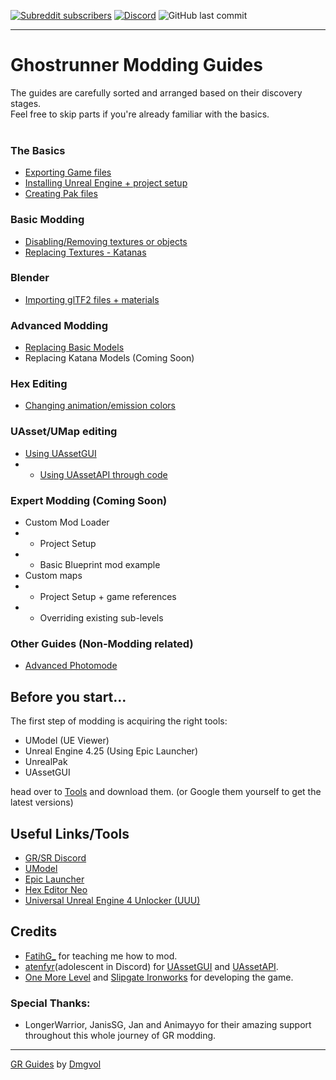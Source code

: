 [![Subreddit subscribers](https://img.shields.io/reddit/subreddit-subscribers/Ghostrunner?style=for-the-badge)](https://www.reddit.com/r/ghostrunner)
[![Discord](https://img.shields.io/discord/707647729043636276?color=%237289da&label=Join%20the%20discord%21&style=for-the-badge)](https://discord.gg/eZRz3Q5)
![GitHub last commit](https://img.shields.io/github/last-commit/Dmgvol/GR_Guides?label=Last%20update&style=for-the-badge)

---

# Ghostrunner Modding Guides 

The guides are carefully sorted and arranged based on their discovery stages.<br/>
Feel free to skip parts if you're already familiar with the basics.
</br></br>

### The Basics
  - [Exporting Game files](./ExportGamefiles.md) 
  - [Installing Unreal Engine + project setup](/UESetup.md)
  - [Creating Pak files](./CreatingPakFiles.md)
  
### Basic Modding 
- [Disabling/Removing textures or objects](./DisablingObjects.md)
- [Replacing Textures - Katanas](./ReplacingTextures.md)

### Blender
- [Importing glTF2 files + materials](./BlenderGltf2.md)

### Advanced Modding
- [Replacing Basic Models](./ReplacingModels.md)
- Replacing Katana Models (Coming Soon)

### Hex Editing
- [Changing animation/emission colors](HexColors.md)

### UAsset/UMap editing
- [Using UAssetGUI](UAssetGUI.md)
- - [Using UAssetAPI through code](UAssetAPI.md)

### Expert Modding (Coming Soon)
- Custom Mod Loader
- - Project Setup
- - Basic Blueprint mod example
- Custom maps 
- - Project Setup + game references
- - Overriding existing sub-levels



### Other Guides (Non-Modding related)
- [Advanced Photomode](Photomode.md)


## Before you start...
The first step of modding is acquiring the right tools:<br/>

- UModel (UE Viewer)
- Unreal Engine 4.25 (Using Epic Launcher)
- UnrealPak 
- UAssetGUI

head over to [Tools](./Tools/) and download them. (or Google them yourself to get the latest versions)



## Useful Links/Tools
- [GR/SR Discord](https://discord.com/invite/eZRz3Q5)
- [UModel](https://www.gildor.org/en/projects/umodel)
- [Epic Launcher](https://www.epicgames.com/store/en-US/)
- [Hex Editor Neo](https://freehexeditorneo.com/)
- [Universal Unreal Engine 4 Unlocker (UUU)](https://framedsc.github.io/GeneralGuides/universal_ue4_consoleunlocker.htm)

## Credits
- [FatihG_](https://www.youtube.com/c/fatihG/) for teaching me how to mod.
- [atenfyr](https://github.com/atenfyr/)(adolescent in Discord) for [UAssetGUI](https://github.com/atenfyr/UAssetGUI) and [UAssetAPI](https://github.com/atenfyr/UAssetAPI).
- [One More Level](https://www.omlgames.com/en/home/) and [Slipgate Ironworks](http://slipgate-ironworks.com/) for developing the game.

### Special Thanks:
- LongerWarrior, JanisSG, Jan and Animayyo for their amazing support throughout this whole journey of GR modding.
    
---

[GR Guides](https://github.com/Dmgvol/GR_Guides) by [Dmgvol](https://github.com/Dmgvol)
